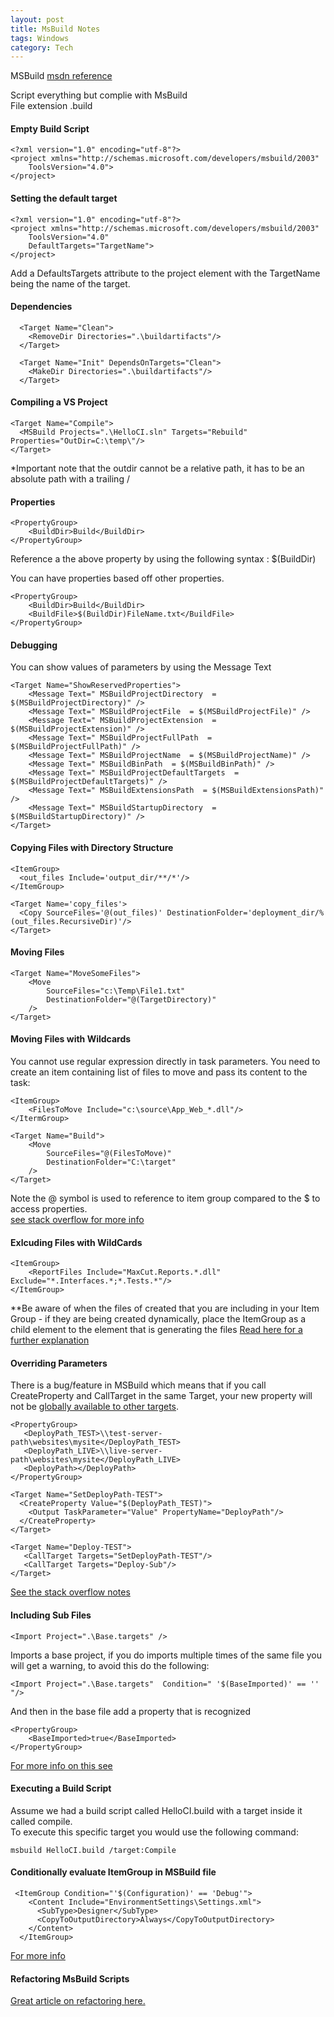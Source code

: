 ```yaml
---
layout: post
title: MsBuild Notes
tags: Windows
category: Tech
---
```

MSBuild [msdn reference](http://msdn.microsoft.com/en-us/library/0k6kkbsd.aspx)  
  
Script everything but complie with MsBuild  
File extension .build  

#### Empty Build Script ####

~~~
<?xml version="1.0" encoding="utf-8"?>  
<project xmlns="http://schemas.microsoft.com/developers/msbuild/2003"  
	ToolsVersion="4.0">  
</project> 
~~~

#### Setting the default target ####

~~~
<?xml version="1.0" encoding="utf-8"?>  
<project xmlns="http://schemas.microsoft.com/developers/msbuild/2003"  
	ToolsVersion="4.0" 
	DefaultTargets="TargetName">  
</project>
~~~

Add a DefaultsTargets attribute to the project element with the TargetName being the name of the target.

#### Dependencies ####

~~~
  <Target Name="Clean">  
    <RemoveDir Directories=".\buildartifacts"/>  
  </Target>  

  <Target Name="Init" DependsOnTargets="Clean">  
    <MakeDir Directories=".\buildartifacts"/>  
  </Target>  
~~~

#### Compiling a VS Project ####

~~~
<Target Name="Compile">  
  <MSBuild Projects=".\HelloCI.sln" Targets="Rebuild" Properties="OutDir=C:\temp\"/>  
</Target>  
~~~

*Important note that the outdir cannot be a relative path, it has to be an absolute path with a trailing /

#### Properties ####

~~~~
<PropertyGroup>
    <BuildDir>Build</BuildDir>
</PropertyGroup>
~~~~

Reference a the above property by using the following syntax : $(BuildDir)  
  
You can have properties based off other properties.

~~~~
<PropertyGroup>
    <BuildDir>Build</BuildDir>
    <BuildFile>$(BuildDir)FileName.txt</BuildFile>
</PropertyGroup>
~~~~

#### Debugging ####

You can show values of parameters by using the Message Text

~~~
<Target Name="ShowReservedProperties">  
    <Message Text=" MSBuildProjectDirectory  = $(MSBuildProjectDirectory)" />   
    <Message Text=" MSBuildProjectFile  = $(MSBuildProjectFile)" />     
    <Message Text=" MSBuildProjectExtension  = $(MSBuildProjectExtension)" />   
    <Message Text=" MSBuildProjectFullPath  = $(MSBuildProjectFullPath)" />     
    <Message Text=" MSBuildProjectName  = $(MSBuildProjectName)" />     
    <Message Text=" MSBuildBinPath  = $(MSBuildBinPath)" />     
    <Message Text=" MSBuildProjectDefaultTargets  = $(MSBuildProjectDefaultTargets)" />     
    <Message Text=" MSBuildExtensionsPath  = $(MSBuildExtensionsPath)" />   
    <Message Text=" MSBuildStartupDirectory  = $(MSBuildStartupDirectory)" />
</Target>
~~~

#### Copying Files with Directory Structure ####

~~~
<ItemGroup>
  <out_files Include='output_dir/**/*'/>
</ItemGroup>

<Target Name='copy_files'>
  <Copy SourceFiles='@(out_files)' DestinationFolder='deployment_dir/%(out_files.RecursiveDir)'/>
</Target>
~~~

#### Moving Files ####

~~~
<Target Name="MoveSomeFiles">
    <Move
        SourceFiles="c:\Temp\File1.txt"
        DestinationFolder="@(TargetDirectory)"
    />
</Target>
~~~

#### Moving Files with Wildcards ####

You cannot use regular expression directly in task parameters. You need to create an item containing list of files to move and pass its content to the task:

~~~
<ItemGroup>
    <FilesToMove Include="c:\source\App_Web_*.dll"/>
</ItermGroup>
~~~

~~~
<Target Name="Build">
    <Move
        SourceFiles="@(FilesToMove)"
        DestinationFolder="C:\target"
    />
</Target>
~~~

Note the @ symbol is used to reference to item group compared to the $ to access properties.   
[see stack overflow for more info](http://stackoverflow.com/questions/12744826/how-do-i-move-a-bunch-of-files-using-a-move-msbuild-task-and-a-wildcard)

#### Exlcuding Files with WildCards ####

~~~
<ItemGroup>
    <ReportFiles Include="MaxCut.Reports.*.dll" Exclude="*.Interfaces.*;*.Tests.*"/>
</ItemGroup>
~~~

**Be aware of when the files of created that you are including in your Item Group - if they are being created dynamically, place the ItemGroup as a child element to the element that is generating the files [Read here for a further explanation](http://jon.netdork.net/2008/10/26/msbuild-and-evaluating-itemgroups/)

#### Overriding Parameters ####

There is a bug/feature in MSBuild which means that if you call CreateProperty and CallTarget in the same Target, your new property will not be [globally available to other targets](http://weblogs.asp.net/bhouse/440648).

~~~
<PropertyGroup>
   <DeployPath_TEST>\\test-server-path\websites\mysite</DeployPath_TEST>
   <DeployPath_LIVE>\\live-server-path\websites\mysite</DeployPath_LIVE>
   <DeployPath></DeployPath>
</PropertyGroup>

<Target Name="SetDeployPath-TEST">
  <CreateProperty Value="$(DeployPath_TEST)">
    <Output TaskParameter="Value" PropertyName="DeployPath"/>
  </CreateProperty>
</Target>

<Target Name="Deploy-TEST">
   <CallTarget Targets="SetDeployPath-TEST"/>
   <CallTarget Targets="Deploy-Sub"/>
</Target>
~~~

[See the stack overflow notes](http://stackoverflow.com/questions/1366840/overwrite-properties-with-msbuild)

#### Including Sub Files ####

~~~
<Import Project=".\Base.targets" />
~~~

Imports a base project, if you do imports multiple times of the same file you will get a warning, to avoid this do the following:

~~~
<Import Project=".\Base.targets"  Condition=" '$(BaseImported)' == '' "/>
~~~

And then in the base file add a property that is recognized

~~~
<PropertyGroup>
	<BaseImported>true</BaseImported>
</PropertyGroup>
~~~

[For more info on this see](http://stackoverflow.com/questions/2544926/how-to-get-import-custom-tasks-more-than-once-without-warning-message)


#### Executing a Build Script ####

Assume we had a build script called HelloCI.build with a target inside it called compile.  
To execute this specific target you would use the following command:  

~~~~
msbuild HelloCI.build /target:Compile
~~~~

#### Conditionally evaluate ItemGroup in MSBuild file ####

~~~
 <ItemGroup Condition="'$(Configuration)' == 'Debug'">
    <Content Include="EnvironmentSettings\Settings.xml">
      <SubType>Designer</SubType>
      <CopyToOutputDirectory>Always</CopyToOutputDirectory>
    </Content>
  </ItemGroup>
~~~

[For more info](http://stackoverflow.com/questions/8115696/conditional-content-based-upon-configuration)  

#### Refactoring MsBuild Scripts ####

[Great article on refactoring here.](https://timothystall.sys-con.com/node/253420/mobile)

